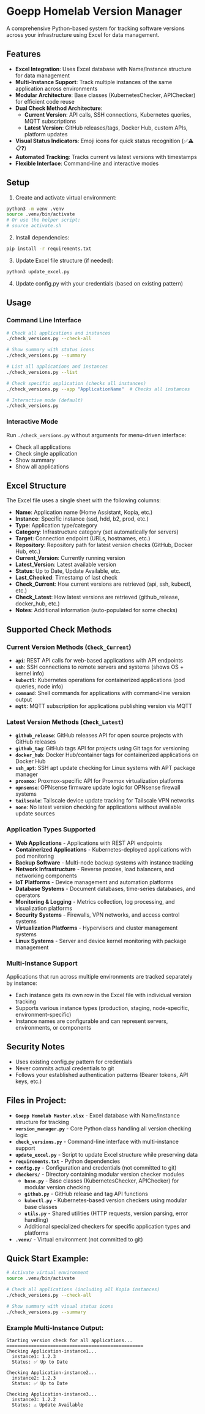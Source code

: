 # Goepp Homelab Version Manager

A comprehensive Python-based system for tracking software versions across your infrastructure using Excel for data management.

## Features

- **Excel Integration**: Uses Excel database with Name/Instance structure for data management
- **Multi-Instance Support**: Track multiple instances of the same application across environments
- **Modular Architecture**: Base classes (KubernetesChecker, APIChecker) for efficient code reuse
- **Dual Check Method Architecture**: 
  - **Current Version**: API calls, SSH connections, Kubernetes queries, MQTT subscriptions
  - **Latest Version**: GitHub releases/tags, Docker Hub, custom APIs, platform updates
- **Visual Status Indicators**: Emoji icons for quick status recognition (✅⚠️📋❓)
- **Automated Tracking**: Tracks current vs latest versions with timestamps
- **Flexible Interface**: Command-line and interactive modes

## Setup

1. Create and activate virtual environment:
```bash
python3 -m venv .venv
source .venv/bin/activate
# Or use the helper script:
# source activate.sh
```

2. Install dependencies:
```bash
pip install -r requirements.txt
```

3. Update Excel file structure (if needed):
```bash
python3 update_excel.py
```

4. Update config.py with your credentials (based on existing pattern)

## Usage

### Command Line Interface

```bash
# Check all applications and instances
./check_versions.py --check-all

# Show summary with status icons
./check_versions.py --summary

# List all applications and instances
./check_versions.py --list

# Check specific application (checks all instances)
./check_versions.py --app "ApplicationName"  # Checks all instances

# Interactive mode (default)
./check_versions.py
```

### Interactive Mode

Run `./check_versions.py` without arguments for menu-driven interface:
- Check all applications
- Check single application
- Show summary
- Show all applications

## Excel Structure

The Excel file uses a single sheet with the following columns:

- **Name**: Application name (Home Assistant, Kopia, etc.)
- **Instance**: Specific instance (ssd, hdd, b2, prod, etc.)
- **Type**: Application type/category
- **Category**: Infrastructure category (set automatically for servers)
- **Target**: Connection endpoint (URLs, hostnames, etc.)
- **Repository**: Repository path for latest version checks (GitHub, Docker Hub, etc.)
- **Current_Version**: Currently running version
- **Latest_Version**: Latest available version
- **Status**: Up to Date, Update Available, etc.
- **Last_Checked**: Timestamp of last check
- **Check_Current**: How current versions are retrieved (api, ssh, kubectl, etc.)
- **Check_Latest**: How latest versions are retrieved (github_release, docker_hub, etc.)
- **Notes**: Additional information (auto-populated for some checks)

## Supported Check Methods

### Current Version Methods (`Check_Current`)
- **`api`**: REST API calls for web-based applications with API endpoints
- **`ssh`**: SSH connections to remote servers and systems (shows OS + kernel info)
- **`kubectl`**: Kubernetes operations for containerized applications (pod queries, node info)
- **`command`**: Shell commands for applications with command-line version output
- **`mqtt`**: MQTT subscription for applications publishing version via MQTT

### Latest Version Methods (`Check_Latest`)
- **`github_release`**: GitHub releases API for open source projects with GitHub releases
- **`github_tag`**: GitHub tags API for projects using Git tags for versioning
- **`docker_hub`**: Docker Hub/container tags for containerized applications on Docker Hub
- **`ssh_apt`**: SSH apt update checking for Linux systems with APT package manager
- **`proxmox`**: Proxmox-specific API for Proxmox virtualization platforms
- **`opnsense`**: OPNsense firmware update logic for OPNsense firewall systems
- **`tailscale`**: Tailscale device update tracking for Tailscale VPN networks
- **`none`**: No latest version checking for applications without available update sources

### Application Types Supported
- **Web Applications** - Applications with REST API endpoints
- **Containerized Applications** - Kubernetes-deployed applications with pod monitoring
- **Backup Software** - Multi-node backup systems with instance tracking
- **Network Infrastructure** - Reverse proxies, load balancers, and networking components
- **IoT Platforms** - Device management and automation platforms
- **Database Systems** - Document databases, time-series databases, and operators
- **Monitoring & Logging** - Metrics collection, log processing, and visualization platforms
- **Security Systems** - Firewalls, VPN networks, and access control systems
- **Virtualization Platforms** - Hypervisors and cluster management systems
- **Linux Systems** - Server and device kernel monitoring with package management

### Multi-Instance Support
Applications that run across multiple environments are tracked separately by instance:
- Each instance gets its own row in the Excel file with individual version tracking
- Supports various instance types (production, staging, node-specific, environment-specific)
- Instance names are configurable and can represent servers, environments, or components

## Security Notes

- Uses existing config.py pattern for credentials
- Never commits actual credentials to git
- Follows your established authentication patterns (Bearer tokens, API keys, etc.)


## Files in Project:
- **`Goepp Homelab Master.xlsx`** - Excel database with Name/Instance structure for tracking
- **`version_manager.py`** - Core Python class handling all version checking logic
- **`check_versions.py`** - Command-line interface with multi-instance support
- **`update_excel.py`** - Script to update Excel structure while preserving data
- **`requirements.txt`** - Python dependencies
- **`config.py`** - Configuration and credentials (not committed to git)
- **`checkers/`** - Directory containing modular version checker modules
  - **`base.py`** - Base classes (KubernetesChecker, APIChecker) for modular version checking
  - **`github.py`** - GitHub release and tag API functions
  - **`kubectl.py`** - Kubernetes-based version checkers using modular base classes
  - **`utils.py`** - Shared utilities (HTTP requests, version parsing, error handling)
  - Additional specialized checkers for specific application types and platforms
- **`.venv/`** - Virtual environment (not committed to git)

## Quick Start Example:
```bash
# Activate virtual environment
source .venv/bin/activate

# Check all applications (including all Kopia instances)
./check_versions.py --check-all

# Show summary with visual status icons
./check_versions.py --summary
```

### Example Multi-Instance Output:
```
Starting version check for all applications...
==================================================
Checking Application-instance1...
  instance1: 1.2.3
  Status: ✅ Up to Date

Checking Application-instance2...
  instance2: 1.2.3  
  Status: ✅ Up to Date

Checking Application-instance3...
  instance3: 1.2.2
  Status: ⚠️ Update Available
```